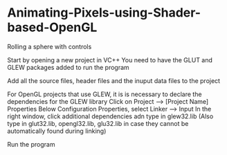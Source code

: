 # Animating-Pixels-using-Shader-based-OpenGL
Rolling a sphere with controls


Start by opening a new project in VC++
You need to have the GLUT and GLEW packages added to run the program

Add all the source files, header files and the inuput data files to the project

For OpenGL projects that use GLEW, it is is necessary to declare the dependencies for the GLEW library
  Click on Project --> [Project Name] Properties
  Below Configuration Properties, select Linker --> Input
  In the right window, click additional dependencies adn type in glew32.lib
  (Also type in glut32.lib, opengl32.lib, glu32.lib in case they cannot be automatically found during linking)
  
Run the program
